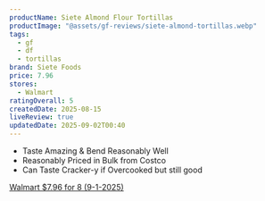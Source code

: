 ```yaml
---
productName: Siete Almond Flour Tortillas
productImage: "@assets/gf-reviews/siete-almond-tortillas.webp"
tags:
  - gf
  - df
  - tortillas
brand: Siete Foods
price: 7.96
stores:
  - Walmart
ratingOverall: 5
createdDate: 2025-08-15
liveReview: true
updatedDate: 2025-09-02T00:40
---
```

- Taste Amazing & Bend Reasonably Well
- Reasonably Priced in Bulk from Costco
- Can Taste Cracker-y if Overcooked but still good


[Walmart $7.96 for 8 (9-1-2025)](https://www.walmart.com/ip/Siete-Family-Foods-Grain-Free-Almond-Flour-Tortillas-7oz-8-Count/938707953)